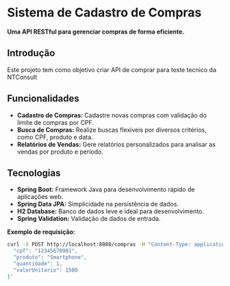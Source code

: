 # Sistema de Cadastro de Compras

**Uma API RESTful para gerenciar compras de forma eficiente.**

## Introdução

Este projeto tem como objetivo criar API de comprar para teste tecnico da NTConsult

## Funcionalidades

* **Cadastro de Compras:** Cadastre novas compras com validação do limite de compras por CPF.
* **Busca de Compras:** Realize buscas flexíveis por diversos critérios, como CPF, produto e data.
* **Relatórios de Vendas:** Gere relatórios personalizados para analisar as vendas por produto e período.

## Tecnologias

* **Spring Boot:** Framework Java para desenvolvimento rápido de aplicações web.
* **Spring Data JPA:** Simplicidade na persistência de dados.
* **H2 Database:** Banco de dados leve e ideal para desenvolvimento.
* **Spring Validation:** Validação de dados de entrada.

**Exemplo de requisição:**

```bash
curl -X POST http://localhost:8080/compras -H "Content-Type: application/json" -d '{
  "cpf": "12345678901",
  "produto": "Smartphone",
  "quantidade": 1,
  "valorUnitario": 1500
}'
